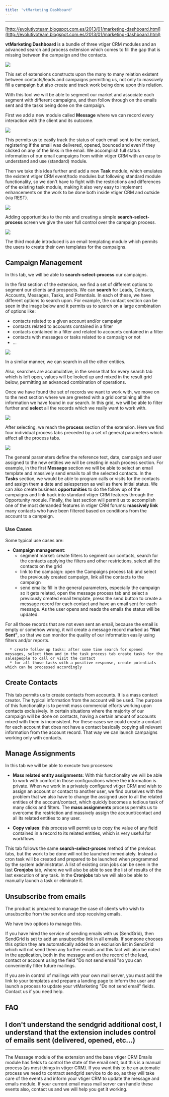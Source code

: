 ```yaml
---
title: 'vtMarketing Dashboard'
---
```

---

[http://evolutivoteam.blogspot.com.es/2013/01/marketing-dashboard.html](http://evolutivoteam.blogspot.com.es/2013/01/marketing-dashboard.html)

**vtMarketing Dashboard** is a bundle of three vtiger CRM modules and an
advanced search and process extension which comes to fill the gap that
is missing between the campaign and the contacts.

![](emailmarketing.png?width=100%)

This set of extensions constructs upon the many to many relation
existent between contacts/leads and campaigns permitting us, not only to
massively fill a campaign but also create and track work being done upon
this relation.

With this tool we will be able to segment our market and associate each
segment with different campaigns, and then follow through on the emails
sent and the tasks being done on the campaign.

First we add a new module called **Message** where we can record every
interaction with the client and its outcome.

![](outcomes_of_email.png?width=100%)

This permits us to easily track the status of each email sent to the
contact, registering if the email was delivered, opened, bounced and
even if they clicked on any of the links in the email. We accomplish
full status information of our email campaigns from within vtiger CRM
with an easy to understand and use (standard) module.

Then we take this idea further and add a new **Task** module, which
emulates the existent vtiger CRM event/todo modules but following
standard module functionality, so we don't have to fight with the
restrictions and differences of the existing task module, making it also
very easy to implement enhancements on the work to be done both inside
vtiger CRM and outside (via REST).

![](creating_tasks_on_outcomes.png?width=100%)

Adding opportunities to the mix and creating a simple
**search-select-process** screen we give the user full control over the
campaign process.

![](potentials.png?width=100%)

The third module introduced is an email templating module which permits
the users to create their own templates for the campaigns.

Campaign Management
-------------------

In this tab, we will be able to **search-select-process** our campaigns.

In the first section of the extension, we find a set of different
options to segment our clients and prospects. We can **search** for
Leads, Contacts, Accounts, Messages, Tasks, and Potentials. In each of
these, we have different options to search upon. For example, the
contact section can be seen in the image below and it permits us to
search on a large combination of options like:

-   contacts related to a given account and/or campaign
-   contacts related to accounts contained in a filter
-   contacts contained in a filter and related to accounts contained in
    a filter
-   contacts with messages or tasks related to a campaign or not
-   ...

![](vtmkt_searchctos.png?width=100%)

In a similar manner, we can search in all the other entities.

Also, searches are accumulative, in the sense that for every search tab
which is left open, values will be looked up and mixed in the result
grid below, permitting an advanced combination of operations.

Once we have found the set of records we want to work with, we move on
to the next section where we are greeted with a grid containing all the
information we have found in our search. In this grid, we will be able
to filter further and **select** all the records which we really want to
work with.

![](vtmkt_selectctos.png?width=100%)

After selecting, we reach the **process** section of the extension. Here
we find four individual process tabs preceded by a set of general
parameters which affect all the process tabs.

![](vtmkt_processctos.png?width=100%)

The general parameters define the reference text, date, campaign and
user assigned to the new entities we will be creating in each process
section. For example, in the first **Message** section we will be able
to select an email template and massively send emails to all the
selected contacts. In the **Tasks** section, we would be able to program
calls or visits for the contacts and assign them a date and salesperson
as well as there initial status. We can also create business
**opportunities** to do the follow up of the campaigns and link back
into standard vtiger CRM features through the Opportunity module.
Finally, the last section will permit us to accomplish one of the most
demanded features in vtiger CRM forums: **massively link** many contacts
who have been filtered based on conditions from the account to a
campaign.

### Use Cases

Some typical use cases are:

-   **Campaign management**:
    -   segment market: create filters to segment our contacts, search
        for the contacts applying the filters and other restrictions,
        select all the contacts on the grid
    -   link to the campaign: open the Campaigns process tab and select
        the previously created campaign, link all the contacts to the
        campaign
    -   send emails: fill in the general parameters, especially the
        campaign so it gets related, open the message process tab and
        select a previously created email template, press the send
        button to create a message record for each contact and have an
        email sent for each message. As the user opens and reads the
        emails the status will be updated.

<div class="notices red"> For all those records that are
not even sent an email, because the email is empty or somehow wrong, it
will create a message record marked as <strong>"Not Sent"</strong>, so that we can
monitor the quality of our information easily using filters and/or
reports. </div>

      * create follow up tasks: after some time search for opened messages, select them and in the task process tab create tasks for the salespeople to call or visit the contact
      * for all those tasks with a positive response, create potentials which can be processed accordingly

Create Contacts
---------------

This tab permits us to create contacts from accounts. It is a mass
contact creator. The typical information from the account will be used.
The purpose of this functionality is to permit mass commercial efforts
working upon contacts exclusively. In certain situations where the
majority of our campaign will be done on contacts, having a certain
amount of accounts mixed with them is inconsistent. For these cases we
could create a contact for each account that does not have a contact
basically copying all relevant information from the account record. That
way we can launch campaigns working only with contacts.

Manage Assignments
------------------

In this tab we will be able to execute two processes:

-   **Mass related entity assignments**: With this functionality we will
    be able to work with comfort in those configurations where the
    information is private. When we work in a privately configured
    vtiger CRM and wish to assign an account or contact to another user,
    we find ourselves with the problem that we also have to change the
    assigned user to all the related entities of the account/contact,
    which quickly becomes a tedious task of many clicks and filters. The
    **mass assignments** process permits us to overcome the restriction
    and massively assign the account/contact and all its related
    entities to any user.

<!-- -->

-   **Copy values**: this process will permit us to copy the value of
    any field contained in a record to its related entities, which is
    very useful for workflows.

This tab follows the same **search-select-proces** method of the
previous tabs, but the work to be done will not be launched immediately.
Instead a cron task will be created and prepared to be launched when
programmed by the system administrator. A list of existing cron jobs can
be seen in the last **Cronjobs** tab, where we will also be able to see
the list of results of the last execution of any task. In the
**Cronjobs** tab we will also be able to manually launch a task or
eliminate it.

Unsubscribe from emails
-----------------------

The product is prepared to manage the case of clients who wish to
unsubscribe from the service and stop receiving emails.

We have two options to manage this.

If you have hired the service of sending emails with us (SendGrid), then
SendGrid is set to add an unsubscribe link in all emails. If someone
chooses this option they are automatically added to an exclusion list in
SendGrid which will not send them any further emails and this fact will
also be noted in the application, both in the message and on the record
of the lead, contact or account using the field "Do not send email "so
you can conveniently filter future mailings.

If you are in control of mailings with your own mail server, you must
add the link to your templates and prepare a landing page to inform the
user and launch a process to update your vtMarketing "Do not send email"
fields. Contact us if you need help.

FAQ
---

<div class="notices red">
<h2>I don't understand the sendgrid additional cost, I understand that
the extension includes control of emails sent (delivered, opened,
etc...)</h2>
<hr>

The Message module of the extension and the base vtiger CRM Emails
module has fields to control the state of the email sent, but this is a
manual process (as most things in vtiger CRM). If you want this to be an
automatic process we need to contract sendgrid service to do so, as they
will take care of the events and inform your vtiger CRM to update the
message and emails module. If your current email mass mail server can
handle these events also, contact us and we will help you get it
working. </div>
